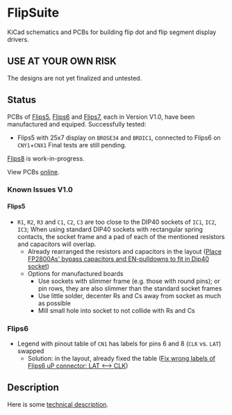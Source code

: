 # FlipSuite

KiCad schematics and PCBs for building flip dot and flip segment display drivers.

## USE AT YOUR OWN RISK

The designs are not yet finalized and untested.

## Status

PCBs of [Flips5](Flips5), [Flips6](Flips6) and [Flips7](Flips7),
each in Version V1.0, have been manufactured and equiped.
Successfully tested:
* Flips5 with 25x7 display on ``BROSE34`` and ``BRDIC1``, connected to Flips6 on ``CNY1``+``CNX1``
Final tests are still pending.

[Flips8](Flips8) is work-in-progress.

View PCBs [online](PCBs.md).


### Known Issues V1.0

#### Flips5

* ``R1``, ``R2``, ``R3`` and ``C1``, ``C2``, ``C3`` are too close to the DIP40 sockets of ``IC1``, ``IC2``, ``IC3``;
  When using standard DIP40 sockets with rectangular spring contacts,
  the socket frame and a pad of each of the mentioned resistors and capacitors will overlap.
  * Already rearranged the resistors and capacitors in the layout ([Place FP2800As' bypass capacitors and EN-pulldowns to fit in Dip40 socket](db15812063dd6a5a91f173546fd940a55fbdb63b))
  * Options for manufactured boards
    * Use sockets with slimmer frame (e.g. those with round pins); or pin rows, they are also slimmer than the standard socket frames
    * Use little solder, decenter Rs and Cs away from socket as much as possible
    * Mill small hole into socket to not collide with Rs and Cs

### Flips6

* Legend with pinout table of ``CN1`` has labels for pins 6 and 8 (``CLK`` vs. ``LAT``) swapped
  * Solution: in the layout, already fixed the table ([Fix wrong labels of Flips6 uP connector: LAT \<--\> CLK](aecff968aa479d9d29c823dc3a2e2e32617ff91e))

## Description

Here is some [technical description](Description.md).

